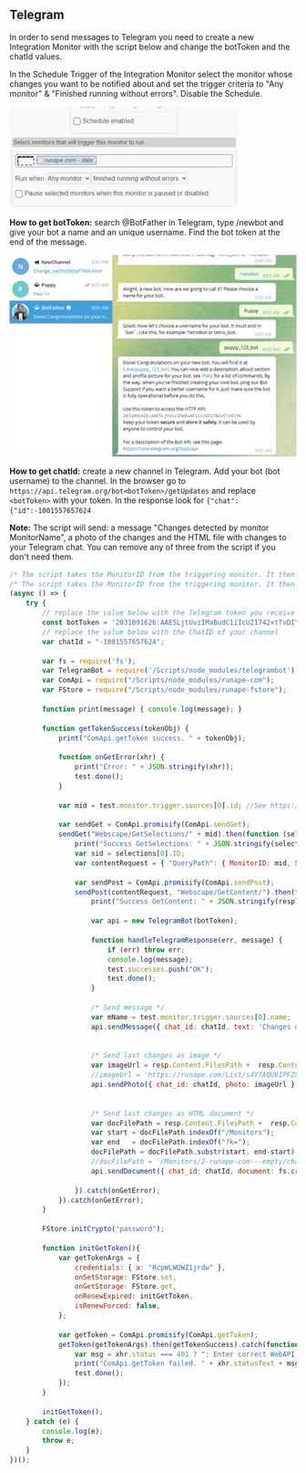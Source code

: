 ## Telegram

In order to send messages to Telegram you need to create a new Integration Monitor with the script below and change the botToken and the chatId values.

In the Schedule Trigger of the Integration Monitor select the monitor whose changes you want to be notified about and set the trigger criteria to "Any monitor" & "Finished running without errors". Disable the Schedule.

![img](https://github.com/RunApe/MediaFiles/raw/master/Git/triggeringMonitor.jpg)

**How to get botToken:** search @BotFather in Telegram, type /newbot and give your bot a name and an unique username. Find the bot token at the end of the message.

![img](https://github.com/RunApe/MediaFiles/raw/master/Git/telegram.jpg)

**How to get chatId:** create a new channel in Telegram. Add your bot (bot username) to the channel. In the browser go to `https://api.telegram.org/bot<botToken>/getUpdates` and replace `<botToken>` with your token. In the response look for `{"chat":{"id":-1001557657624`



**Note:** The script will send: a message "Changes detected by monitor MonitorName", a photo of the changes and the HTML file with changes to your Telegram chat. You can remove any of three from the script if you don't need them.


```javascript
/* The script takes the MonitorID from the triggering monitor. It then fetches the SelectionID and the file paths that are used for sending the photo and the document. */
/* The script takes the MonitorID from the triggering monitor. It then fetches the SelectionID and the file paths that are used for sending the photo and the document. */
(async () => {
    try {
        // replace the value below with the Telegram token you receive from @BotFather
        const botToken = '2031091626:AAE5LjtUvzIMaBudC1iIcUZ1742xtTvDIYk';
        // replace the value below with the ChatID of your channel
        var chatId = "-1001557657624";

        var fs = require('fs');
        var TelegramBot = require('/Scripts/node_modules/telegrambot');
        var ComApi = require("/Scripts/node_modules/runape-com");
        var FStore = require("/Scripts/node_modules/runape-fstore");

        function print(message) { console.log(message); }

        function getTokenSuccess(tokenObj) {
            print("ComApi.getToken success. " + tokenObj);

            function onGetError(xhr) {
                print("Error: " + JSON.stringify(xhr));
                test.done();
            }

            var mid = test.monitor.trigger.sources[0].id; //See https://github.com/RunApe/MonitorScripts

            var sendGet = ComApi.promisify(ComApi.sendGet);
            sendGet("Webscape/GetSelections/" + mid).then(function (selections){
                print("Success GetSelections: " + JSON.stringify(selections));
                var sid = selections[0].ID;
                var contentRequest = { "QueryPath": { MonitorID: mid, SelectionID: sid }, QueryType: "Last" };

                var sendPost = ComApi.promisify(ComApi.sendPost);
                sendPost(contentRequest, "Webscape/GetContent/").then(function(){
                    print("Success GetContent: " + JSON.stringify(resp));

                    var api = new TelegramBot(botToken);
    
                    function handleTelegramResponse(err, message) {
                        if (err) throw err;
                        console.log(message);
                        test.successes.push("OK");
                        test.done();
                    }
    
                    /* Send message */
                    var mName = test.monitor.trigger.sources[0].name;
                    api.sendMessage({ chat_id: chatId, text: 'Changes detected by monitor ' + mName }, handleTelegramResponse);
                    

                    /* Send last changes as image */
                    var imageUrl = resp.Content.FilesPath +  resp.Content.FileNames.ImageLarge;
                    //imageUrl = 'https://runape.com/List/s4YTAQU8IPFZPA/Monitors/cjseval/ingenious/2021/9/26/19.28.37/Large_FxEP6DxkUQXyCA.jpg?k=732791023'
                    api.sendPhoto({ chat_id: chatId, photo: imageUrl }, handleTelegramResponse);
    
    
                    /* Send last changes as HTML document */
                    var docFilePath = resp.Content.FilesPath +  resp.Content.FileNames.HtmlChange;
                    var start = docFilePath.indexOf("/Monitors");
                    var end   = docFilePath.indexOf("?k=");
                    docFilePath = docFilePath.substr(start, end-start);
                    //docFilePath = '/Monitors/2-runape-com---empty/charming/2021/9/27/12.53.05/Change_chq1cP8iiLwSzA.html';
                    api.sendDocument({ chat_id: chatId, document: fs.createReadStream(docFilePath) }, handleTelegramResponse);
                    
                }).catch(onGetError);
            }).catch(onGetError);
        }

        FStore.initCrypto("password");

        function initGetToken(){
            var getTokenArgs = {
                credentials: { a: "RcpWLWOWZ1jrdw" },
                onSetStorage: FStore.set,
                onGetStorage: FStore.get,
                onRenewExpired: initGetToken,
                isRenewForced: false,
            };

            var getToken = ComApi.promisify(ComApi.getToken);
            getToken(getTokenArgs).then(getTokenSuccess).catch(function (xhr) {
                var msg = xhr.status === 401 ? ": Enter correct WebAPI Key (see Webscape settings)." : "";
                print("ComApi.getToken failed. " + xhr.statusText + msg);
                test.done();
            });
        }

        initGetToken();
    } catch (e) {
        console.log(e);
        throw e;
    }
})();
```